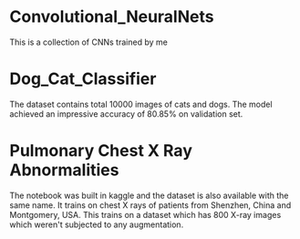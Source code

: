 # Convolutional_NeuralNets
  This is a collection of CNNs trained by me
# Dog_Cat_Classifier 
The dataset contains total 10000 images of cats and dogs. The model achieved an impressive accuracy of 80.85% on validation set.
# Pulmonary Chest X Ray Abnormalities
The notebook was built in kaggle and the dataset is also available with the same name. It trains on chest X rays of patients from Shenzhen, China and Montgomery, USA. This trains on a dataset which has 800 X-ray images which weren't subjected to any augmentation. 
